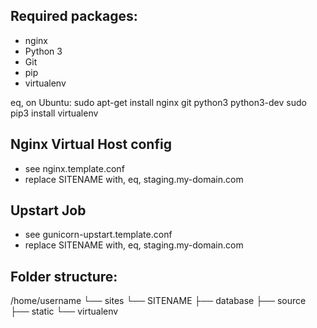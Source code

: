 ## Required packages:
* nginx
* Python 3
* Git
* pip
* virtualenv

eq, on Ubuntu:
    sudo apt-get install nginx git python3 python3-dev
    sudo pip3 install virtualenv

## Nginx Virtual Host config

* see nginx.template.conf
* replace SITENAME with, eq, staging.my-domain.com

## Upstart Job

* see gunicorn-upstart.template.conf
* replace SITENAME with, eq, staging.my-domain.com

## Folder structure:

/home/username
└── sites
    └── SITENAME
        ├── database
        ├── source
        ├── static
        └── virtualenv

